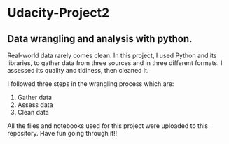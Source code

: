 # Udacity-Project2
## Data wrangling and analysis with python.

Real-world data rarely comes clean. In this project, I used Python and its libraries, to gather data
from three sources and in three different formats. I assessed its quality and tidiness, then cleaned
it.

I followed three steps in the wrangling process which are: 

1. Gather data 
2. Assess data 
3. Clean data

All the files and notebooks used for this project were uploaded to this repository.
Have fun going through it!!

